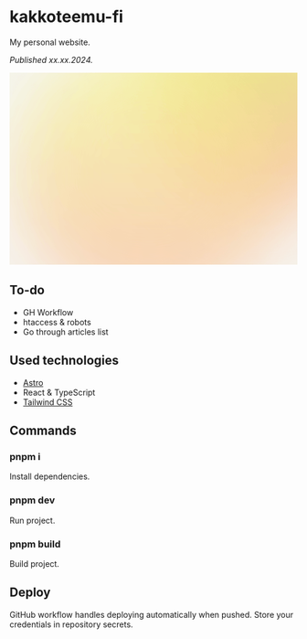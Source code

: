 # kakkoteemu-fi

My personal website.

_Published xx.xx.2024._

![](./public/share.png)

## To-do

- GH Workflow
- htaccess & robots
- Go through articles list

## Used technologies

- [Astro](https://astro.build/)
- React & TypeScript
- [Tailwind CSS](https://tailwindcss.com/)

## Commands

### pnpm i

Install dependencies.

### pnpm dev

Run project.

### pnpm build

Build project.

## Deploy

GitHub workflow handles deploying automatically when pushed. Store your credentials in repository secrets.
